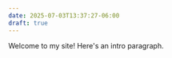 ```yaml
---
date: 2025-07-03T13:37:27-06:00
draft: true
---
```


Welcome to my site! Here's an intro paragraph.
